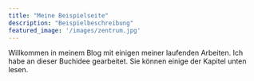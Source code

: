```yaml
---
title: "Meine Beispielseite"
description: "Beispielbeschreibung"
featured_image: '/images/zentrum.jpg'
---
```


Willkommen in meinem Blog mit einigen meiner laufenden Arbeiten. Ich habe an dieser Buchidee gearbeitet. Sie können einige der Kapitel unten lesen.
